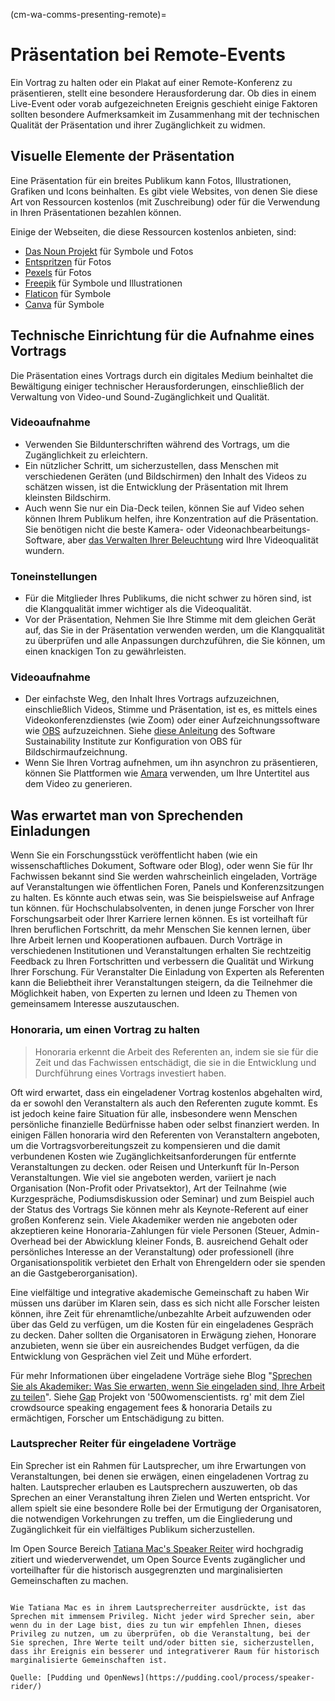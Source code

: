 (cm-wa-comms-presenting-remote)=
# Präsentation bei Remote-Events

Ein Vortrag zu halten oder ein Plakat auf einer Remote-Konferenz zu präsentieren, stellt eine besondere Herausforderung dar. Ob dies in einem Live-Event oder vorab aufgezeichneten Ereignis geschieht einige Faktoren sollten besondere Aufmerksamkeit im Zusammenhang mit der technischen Qualität der Präsentation und ihrer Zugänglichkeit zu widmen.

## Visuelle Elemente der Präsentation

Eine Präsentation für ein breites Publikum kann Fotos, Illustrationen, Grafiken und Icons beinhalten. Es gibt viele Websites, von denen Sie diese Art von Ressourcen kostenlos (mit Zuschreibung) oder für die Verwendung in Ihren Präsentationen bezahlen können.

Einige der Webseiten, die diese Ressourcen kostenlos anbieten, sind:

* [Das Noun Projekt](https://thenounproject.com) für Symbole und Fotos
* [Entspritzen](https://unsplash.com) für Fotos
* [Pexels](https://www.pexels.com) für Fotos
* [Freepik](https://www.freepik.com/free-photos-vectors/english) für Symbole und Illustrationen
* [Flaticon](https://www.flaticon.com/free-icons/english) für Symbole
* [Canva](https://www.canva.com) für Symbole

## Technische Einrichtung für die Aufnahme eines Vortrags

Die Präsentation eines Vortrags durch ein digitales Medium beinhaltet die Bewältigung einiger technischer Herausforderungen, einschließlich der Verwaltung von Video-und Sound-Zugänglichkeit und Qualität.

### Videoaufnahme

* Verwenden Sie Bildunterschriften während des Vortrags, um die Zugänglichkeit zu erleichtern.
* Ein nützlicher Schritt, um sicherzustellen, dass Menschen mit verschiedenen Geräten (und Bildschirmen) den Inhalt des Videos zu schätzen wissen, ist die Entwicklung der Präsentation mit Ihrem kleinsten Bildschirm.
* Auch wenn Sie nur ein Dia-Deck teilen, können Sie auf Video sehen können Ihrem Publikum helfen, ihre Konzentration auf die Präsentation. Sie benötigen nicht die beste Kamera- oder Videonachbearbeitungs-Software, aber [das Verwalten Ihrer Beleuchtung](https://www.youtube.com/watch?v=rGcAM1CNEU0&ab_channel=Wirecutter) wird Ihre Videoqualität wundern.

### Toneinstellungen

* Für die Mitglieder Ihres Publikums, die nicht schwer zu hören sind, ist die Klangqualität immer wichtiger als die Videoqualität.
* Vor der Präsentation, Nehmen Sie Ihre Stimme mit dem gleichen Gerät auf, das Sie in der Präsentation verwenden werden, um die Klangqualität zu überprüfen und alle Anpassungen durchzuführen, die Sie können, um einen knackigen Ton zu gewährleisten.

### Videoaufnahme

* Der einfachste Weg, den Inhalt Ihres Vortrags aufzuzeichnen, einschließlich Videos, Stimme und Präsentation, ist es, es mittels eines Videokonferenzdienstes (wie Zoom) oder einer Aufzeichnungssoftware wie [OBS](https://obsproject.com) aufzuzeichnen. Siehe [diese Anleitung](https://software.ac.uk/fellowship-programme/2019/application-video-guide) des Software Sustainability Institute zur Konfiguration von OBS für Bildschirmaufzeichnung.
* Wenn Sie Ihren Vortrag aufnehmen, um ihn asynchron zu präsentieren, können Sie Plattformen wie [Amara](https://amara.org) verwenden, um Ihre Untertitel aus dem Video zu generieren.

## Was erwartet man von Sprechenden Einladungen

Wenn Sie ein Forschungsstück veröffentlicht haben (wie ein wissenschaftliches Dokument, Software oder Blog), oder wenn Sie für Ihr Fachwissen bekannt sind Sie werden wahrscheinlich eingeladen, Vorträge auf Veranstaltungen wie öffentlichen Foren, Panels und Konferenzsitzungen zu halten. Es könnte auch etwas sein, was Sie beispielsweise auf Anfrage tun können. für Hochschulabsolventen, in denen junge Forscher von Ihrer Forschungsarbeit oder Ihrer Karriere lernen können. Es ist vorteilhaft für Ihren beruflichen Fortschritt, da mehr Menschen Sie kennen lernen, über Ihre Arbeit lernen und Kooperationen aufbauen. Durch Vorträge in verschiedenen Institutionen und Veranstaltungen erhalten Sie rechtzeitig Feedback zu Ihren Fortschritten und verbessern die Qualität und Wirkung Ihrer Forschung. Für Veranstalter Die Einladung von Experten als Referenten kann die Beliebtheit ihrer Veranstaltungen steigern, da die Teilnehmer die Möglichkeit haben, von Experten zu lernen und Ideen zu Themen von gemeinsamem Interesse auszutauschen.

### Honoraria, um einen Vortrag zu halten

> Honoraria erkennt die Arbeit des Referenten an, indem sie sie für die Zeit und das Fachwissen entschädigt, die sie in die Entwicklung und Durchführung eines Vortrags investiert haben.

Oft wird erwartet, dass ein eingeladener Vortrag kostenlos abgehalten wird, da er sowohl den Veranstaltern als auch den Referenten zugute kommt. Es ist jedoch keine faire Situation für alle, insbesondere wenn Menschen persönliche finanzielle Bedürfnisse haben oder selbst finanziert werden. In einigen Fällen honoraria wird den Referenten von Veranstaltern angeboten, um die Vortragsvorbereitungszeit zu kompensieren und die damit verbundenen Kosten wie Zugänglichkeitsanforderungen für entfernte Veranstaltungen zu decken. oder Reisen und Unterkunft für In-Person Veranstaltungen. Wie viel sie angeboten werden, variiert je nach Organisation (Non-Profit oder Privatsektor), Art der Teilnahme (wie Kurzgespräche, Podiumsdiskussion oder Seminar) und zum Beispiel auch der Status des Vortrags Sie können mehr als Keynote-Referent auf einer großen Konferenz sein. Viele Akademiker werden nie angeboten oder akzeptieren keine Honoraria-Zahlungen für viele Personen (Steuer, Admin-Overhead bei der Abwicklung kleiner Fonds, B. ausreichend Gehalt oder persönliches Interesse an der Veranstaltung) oder professionell (ihre Organisationspolitik verbietet den Erhalt von Ehrengeldern oder sie spenden an die Gastgeberorganisation).

Eine vielfältige und integrative akademische Gemeinschaft zu haben Wir müssen uns darüber im Klaren sein, dass es sich nicht alle Forscher leisten können, ihre Zeit für ehrenamtliche/unbezahlte Arbeit aufzuwenden oder über das Geld zu verfügen, um die Kosten für ein eingeladenes Gespräch zu decken. Daher sollten die Organisatoren in Erwägung ziehen, Honorare anzubieten, wenn sie über ein ausreichendes Budget verfügen, da die Entwicklung von Gesprächen viel Zeit und Mühe erfordert.

Für mehr Informationen über eingeladene Vorträge siehe Blog "[Sprechen Sie als Akademiker: Was Sie erwarten, wenn Sie eingeladen sind, Ihre Arbeit zu teilen](http://getalifephd.blogspot.com/2017/04/speaking-as-academic-what-to-expect.html)". Siehe [Gap](https://500womenscientists.org/fix-the-gap) Projekt von '500womenscientists. rg' mit dem Ziel crowdsource speaking engagement fees & honoraria Details zu ermächtigen, Forscher um Entschädigung zu bitten.

### Lautsprecher Reiter für eingeladene Vorträge

Ein Sprecher ist ein Rahmen für Lautsprecher, um ihre Erwartungen von Veranstaltungen, bei denen sie erwägen, einen eingeladenen Vortrag zu halten. Lautsprecher erlauben es Lautsprechern auszuwerten, ob das Sprechen an einer Veranstaltung ihren Zielen und Werten entspricht. Vor allem spielt sie eine besondere Rolle bei der Ermutigung der Organisatoren, die notwendigen Vorkehrungen zu treffen, um die Eingliederung und Zugänglichkeit für ein vielfältiges Publikum sicherzustellen.

Im Open Source Bereich [Tatiana Mac's Speaker Reiter](https://gist.github.com/tatianamac/493ca668ee7f7c07a5b282f6d9132552) wird hochgradig zitiert und wiederverwendet, um Open Source Events zugänglicher und vorteilhafter für die historisch ausgegrenzten und marginalisierten Gemeinschaften zu machen.

``` {Note} Speakers: What You Can Do

Wie Tatiana Mac es in ihrem Lautsprecherreiter ausdrückte, ist das Sprechen mit immensem Privileg. Nicht jeder wird Sprecher sein, aber wenn du in der Lage bist, dies zu tun wir empfehlen Ihnen, dieses Privileg zu nutzen, um zu überprüfen, ob die Veranstaltung, bei der Sie sprechen, Ihre Werte teilt und/oder bitten sie, sicherzustellen, dass ihr Ereignis ein besserer und integrativerer Raum für historisch marginalisierte Gemeinschaften ist.

Quelle: [Pudding und OpenNews](https://pudding.cool/process/speaker-rider/)
```
